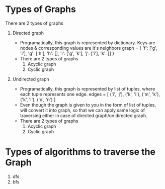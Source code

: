 # Types of Graphs
There are 2 types of graphs
1. Directed graph
    - Programatically, this graph is represented by dictionary.
      Keys are nodes & corresponding values are it's neighbors
        graph = {
            'f': ['g', 'i'],
            'g': ['h'],
            'h': [],
            'i': ['g', 'k'],
            'j': ['i'],
            'k': []
        }
    - There are 2 types of graphs
      1. Acyclic graph
      2. Cyclic graph

2. Undirected graph
    - Programatically, this graph is represented by list of tuples, where
      each tuple represents one edge. 
        edges = [
            ('i', 'j'),
            ('k', 'i'),
            ('m', 'k'),
            ('k', 'l'),
            ('o', 'n')
        ]
    - Even though the graph is given to you in the form of list of tuples, 
      will convert it into graph, so that we can apply same logic of traversing 
      either in case of directed graph/un directed graph.
    - There are 2 types of graphs
      1. Acyclic graph
      2. Cyclic graph

# Types of algorithms to traverse the Graph
1. dfs
2. bfs